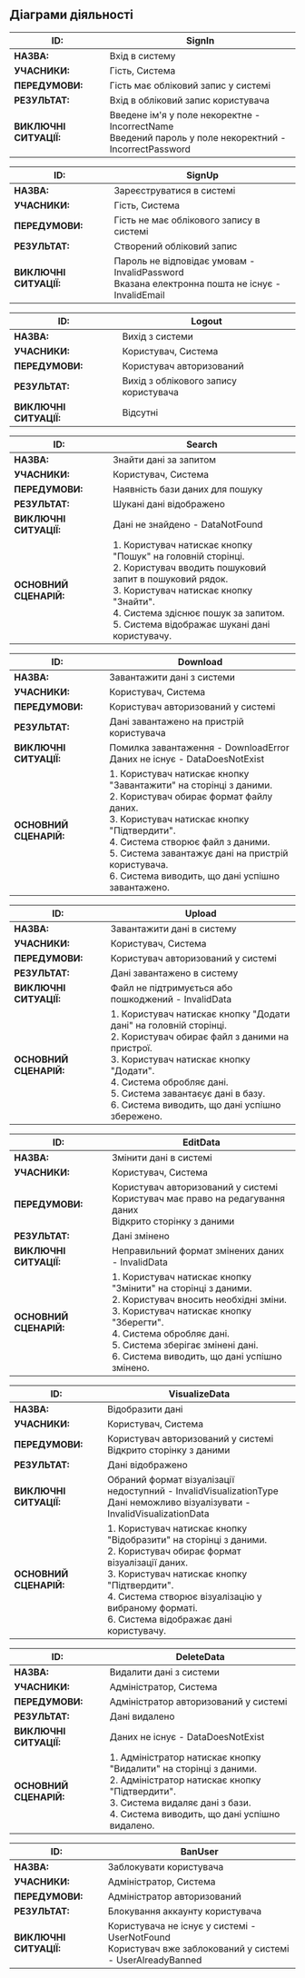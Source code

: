 ## Діаграми діяльності

| **ID:** | <span id="SignIn"> SignIn </span>|
|-|-|
| **НАЗВА:** | Вхід в систему |
| **УЧАСНИКИ:** | Гість, Система |
| **ПЕРЕДУМОВИ:** | Гість має обліковий запис у системі |
| **РЕЗУЛЬТАТ:** | Вхід в обліковий запис користувача |
| **ВИКЛЮЧНІ СИТУАЦІЇ:** | Введене ім'я у поле некоректне - IncorrectName <br/> Введений пароль у поле некоректний - IncorrectPassword |

| **ID:** | <span id="SignUp"> SignUp </span>|
|-|-|
| **НАЗВА:** | Зареєструватися в системі |
| **УЧАСНИКИ:** | Гість, Система |
| **ПЕРЕДУМОВИ:** | Гість не має облікового запису в системі |
| **РЕЗУЛЬТАТ:** | Створений обліковий запис |
| **ВИКЛЮЧНІ СИТУАЦІЇ:** | Пароль не відповідає умовам - InvalidPassword <br/> Вказана електронна пошта не існує - InvalidEmail |

| **ID:** | <span id="Logout"> Logout </span>|
|-|-|
| **НАЗВА:** | Вихід з системи |
| **УЧАСНИКИ:** | Користувач, Система |
| **ПЕРЕДУМОВИ:** | Користувач авторизований |
| **РЕЗУЛЬТАТ:** | Вихід з облікового запису користувача |
| **ВИКЛЮЧНІ СИТУАЦІЇ:** | Відсутні |

| **ID:** | <span id="Search"> Search </span>|
|-|-|
| **НАЗВА:** | Знайти дані за запитом |
| **УЧАСНИКИ:** | Користувач, Система |
| **ПЕРЕДУМОВИ:** | Наявність бази даних для пошуку |
| **РЕЗУЛЬТАТ:** | Шукані дані відображено |
| **ВИКЛЮЧНІ СИТУАЦІЇ:** | Дані не знайдено - DataNotFound |
| **ОСНОВНИЙ СЦЕНАРІЙ:** | 1. Користувач натискає кнопку "Пошук" на головній сторінці. <br/> 2. Користувач вводить пошуковий запит в пошуковий рядок. <br/> 3. Користувач натискає кнопку "Знайти". <br/> 4. Система здіснює пошук за запитом. <br/> 5. Система відображає шукані дані користувачу. |

| **ID:** | <span id="Download"> Download </span>|
|-|-|
| **НАЗВА:** | Завантажити дані з системи |
| **УЧАСНИКИ:** | Користувач, Система |
| **ПЕРЕДУМОВИ:** | Користувач авторизований у системі |
| **РЕЗУЛЬТАТ:** | Дані завантажено на пристрій користувача |
| **ВИКЛЮЧНІ СИТУАЦІЇ:** | Помилка завантаження - DownloadError <br/> Даних не існує - DataDoesNotExist |
| **ОСНОВНИЙ СЦЕНАРІЙ:** | 1. Користувач натискає кнопку "Завантажити" на сторінці з даними. <br/> 2. Користувач обирає формат файлу даних. <br/> 3. Користувач натискає кнопку "Підтвердити". <br/> 4. Система створює файл з даними. <br/> 5. Система завантажує дані на пристрій користувача. <br/> 6. Система виводить, що дані успішно завантажено. |

| **ID:** | <span id="Upload"> Upload </span>|
|-|-|
| **НАЗВА:** | Завантажити дані в систему |
| **УЧАСНИКИ:** | Користувач, Система |
| **ПЕРЕДУМОВИ:** | Користувач авторизований у системі |
| **РЕЗУЛЬТАТ:** | Дані завантажено в систему |
| **ВИКЛЮЧНІ СИТУАЦІЇ:** | Файл не підтримується або пошкоджений - InvalidData |
| **ОСНОВНИЙ СЦЕНАРІЙ:** | 1. Користувач натискає кнопку "Додати дані" на головній сторінці. <br/> 2. Користувач обирає файл з даними на пристрої. <br/> 3. Користувач натискає кнопку "Додати". <br/> 4. Система обробляє дані. <br/> 5. Система завантаєує дані в базу. <br/> 6. Система виводить, що дані успішно збережено. |

| **ID:** | <span id="EditData"> EditData </span>|
|-|-|
| **НАЗВА:** | Змінити дані в системі |
| **УЧАСНИКИ:** | Користувач, Система |
| **ПЕРЕДУМОВИ:** | Користувач авторизований у системі <br/> Користувач має право на редагування даних <br/> Відкрито сторінку з даними |
| **РЕЗУЛЬТАТ:** | Дані змінено |
| **ВИКЛЮЧНІ СИТУАЦІЇ:** | Неправильний формат змінених даних - InvalidData |
| **ОСНОВНИЙ СЦЕНАРІЙ:** | 1. Користувач натискає кнопку "Змінити" на сторінці з даними. <br/> 2. Користувач вносить необхідні зміни. <br/> 3. Користувач натискає кнопку "Зберегти". <br/> 4. Система обробляє дані. <br/> 5. Система зберігає змінені дані. <br/> 6. Система виводить, що дані успішно змінено. |

| **ID:** | <span id="VisualizeData"> VisualizeData </span>|
|-|-|
| **НАЗВА:** | Відобразити дані |
| **УЧАСНИКИ:** | Користувач, Система |
| **ПЕРЕДУМОВИ:** | Користувач авторизований у системі <br/> Відкрито сторінку з даними |
| **РЕЗУЛЬТАТ:** | Дані відображено |
| **ВИКЛЮЧНІ СИТУАЦІЇ:** | Обраний формат візуалізації недоступний - InvalidVisualizationType <br/> Дані неможливо візуалізувати - InvalidVisualizationData |
| **ОСНОВНИЙ СЦЕНАРІЙ:** | 1. Користувач натискає кнопку "Відобразити" на сторінці з даними. <br/> 2. Користувач обирає формат візуалізації даних. <br/> 3. Користувач натискає кнопку "Підтвердити". <br/> 4. Система створює візуалізацію у вибраному форматі. <br/> 6. Система відображає дані користувачу. |

| **ID:** | <span id="DeleteData"> DeleteData </span>|
|-|-|
| **НАЗВА:** | Видалити дані з системи |
| **УЧАСНИКИ:** | Адміністратор, Система |
| **ПЕРЕДУМОВИ:** | Адміністратор авторизований у системі |
| **РЕЗУЛЬТАТ:** | Дані видалено |
| **ВИКЛЮЧНІ СИТУАЦІЇ:** | Даних не існує - DataDoesNotExist |
| **ОСНОВНИЙ СЦЕНАРІЙ:** | 1. Адміністратор натискає кнопку "Видалити" на сторінці з даними. <br/> 2. Адміністратор натискає кнопку "Підтвердити". <br/> 3. Система видаляє дані з бази. <br/> 4. Система виводить, що дані успішно видалено. |

| **ID:** | <span id="BanUser"> BanUser </span>|
|-|-|
| **НАЗВА:** | 	Заблокувати користувача |
| **УЧАСНИКИ:** | Адміністратор, Система |
| **ПЕРЕДУМОВИ:** | Адміністратор авторизований |
| **РЕЗУЛЬТАТ:** | Блокування аккаунту користувача |
| **ВИКЛЮЧНІ СИТУАЦІЇ:** | Користувача не існує у системі - UserNotFound <br/> Користувач вже заблокований у системі - UserAlreadyBanned |
